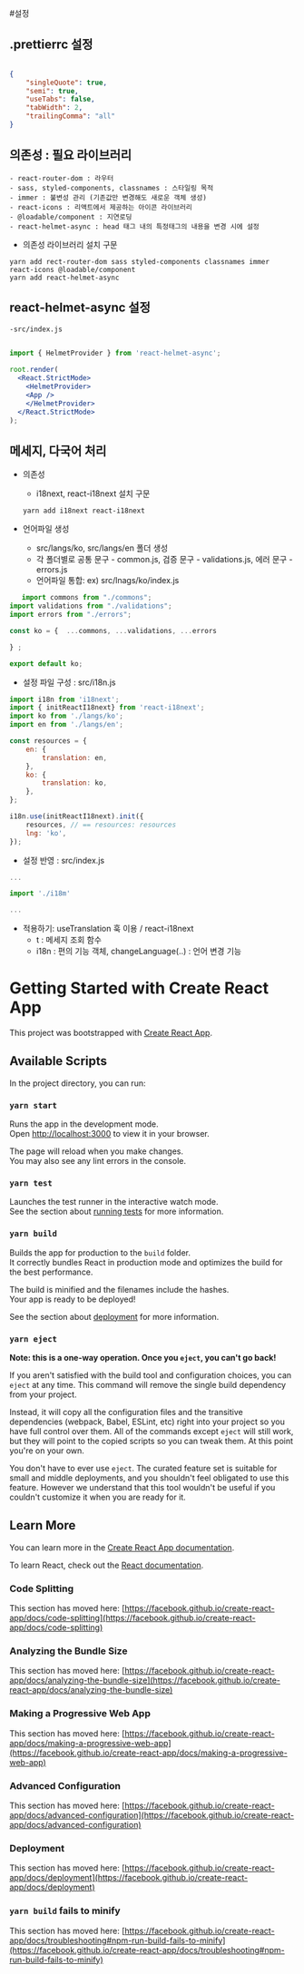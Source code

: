 #설정

## .prettierrc 설정

```json (주석 기호)

{
    "singleQuote": true,
    "semi": true,
    "useTabs": false,
    "tabWidth": 2,
    "trailingComma": "all"
}

```

## 의존성 : 필요 라이브러리
    - react-router-dom : 라우터
    - sass, styled-components, classnames : 스타일링 목적
    - immer : 불변성 관리 (기존값만 변경해도 새로운 객체 생성)
    - react-icons : 리액트에서 제공하는 아이콘 라이브러리
    - @loadable/component : 지연로딩
    - react-helmet-async : head 태그 내의 특정태그의 내용을 변경 시에 설정

- 의존성 라이브러리 설치 구문 
```
yarn add rect-router-dom sass styled-components classnames immer react-icons @loadable/component
yarn add react-helmet-async
```

## react-helmet-async 설정
    -src/index.js

``` jsx
    
import { HelmetProvider } from 'react-helmet-async';

root.render(
  <React.StrictMode>
    <HelmetProvider>
    <App />
    </HelmetProvider>
  </React.StrictMode>
);

```

## 메세지, 다국어 처리

- 의존성 
    - i18next, react-i18next
    설치 구문

    ```
    yarn add i18next react-i18next
    ```

- 언어파일 생성
    - src/langs/ko, src/langs/en 폴더 생성
    - 각 폴더별로 공통 문구 - common.js, 검증 문구 - validations.js, 에러 문구 - errors.js
    - 언어파일 통합: ex) src/lnags/ko/index.js

 ``` js
    import commons from "./commons";
import validations from "./validations";
import errors from "./errors";

const ko = {  ...commons, ...validations, ...errors

} ;

export default ko;
```

- 설정 파일 구성 : src/i18n.js

```js
import i18n from 'i18next';
import { initReactI18next} from 'react-i18next';
import ko from './langs/ko';
import en from './langs/en';

const resources = {
    en: {
        translation: en,
    },
    ko: {
        translation: ko,
    },
};

i18n.use(initReactI18next).init({
    resources, // == resources: resources
    lng: 'ko',
});
```

- 설정 반영 : src/index.js

```js
...

import './i18m'

...
```

- 적용하기: useTranslation 훅 이용 / react-i18next
    - t : 메세지 조회 함수
    - i18n : 편의 기능 객체, changeLanguage(..) : 언어 변경 기능

# Getting Started with Create React App

This project was bootstrapped with [Create React App](https://github.com/facebook/create-react-app).

## Available Scripts

In the project directory, you can run:

### `yarn start`

Runs the app in the development mode.\
Open [http://localhost:3000](http://localhost:3000) to view it in your browser.

The page will reload when you make changes.\
You may also see any lint errors in the console.

### `yarn test`

Launches the test runner in the interactive watch mode.\
See the section about [running tests](https://facebook.github.io/create-react-app/docs/running-tests) for more information.

### `yarn build`

Builds the app for production to the `build` folder.\
It correctly bundles React in production mode and optimizes the build for the best performance.

The build is minified and the filenames include the hashes.\
Your app is ready to be deployed!

See the section about [deployment](https://facebook.github.io/create-react-app/docs/deployment) for more information.

### `yarn eject`

**Note: this is a one-way operation. Once you `eject`, you can't go back!**

If you aren't satisfied with the build tool and configuration choices, you can `eject` at any time. This command will remove the single build dependency from your project.

Instead, it will copy all the configuration files and the transitive dependencies (webpack, Babel, ESLint, etc) right into your project so you have full control over them. All of the commands except `eject` will still work, but they will point to the copied scripts so you can tweak them. At this point you're on your own.

You don't have to ever use `eject`. The curated feature set is suitable for small and middle deployments, and you shouldn't feel obligated to use this feature. However we understand that this tool wouldn't be useful if you couldn't customize it when you are ready for it.

## Learn More

You can learn more in the [Create React App documentation](https://facebook.github.io/create-react-app/docs/getting-started).

To learn React, check out the [React documentation](https://reactjs.org/).

### Code Splitting

This section has moved here: [https://facebook.github.io/create-react-app/docs/code-splitting](https://facebook.github.io/create-react-app/docs/code-splitting)

### Analyzing the Bundle Size

This section has moved here: [https://facebook.github.io/create-react-app/docs/analyzing-the-bundle-size](https://facebook.github.io/create-react-app/docs/analyzing-the-bundle-size)

### Making a Progressive Web App

This section has moved here: [https://facebook.github.io/create-react-app/docs/making-a-progressive-web-app](https://facebook.github.io/create-react-app/docs/making-a-progressive-web-app)

### Advanced Configuration

This section has moved here: [https://facebook.github.io/create-react-app/docs/advanced-configuration](https://facebook.github.io/create-react-app/docs/advanced-configuration)

### Deployment

This section has moved here: [https://facebook.github.io/create-react-app/docs/deployment](https://facebook.github.io/create-react-app/docs/deployment)

### `yarn build` fails to minify

This section has moved here: [https://facebook.github.io/create-react-app/docs/troubleshooting#npm-run-build-fails-to-minify](https://facebook.github.io/create-react-app/docs/troubleshooting#npm-run-build-fails-to-minify)
